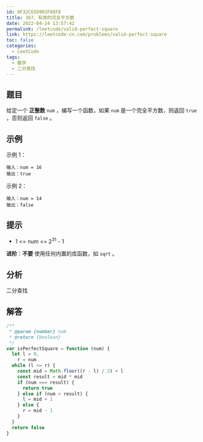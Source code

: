 ```yaml
---
id: 8F32C65D902F88F8
title: 367、有效的完全平方数
date: 2022-04-24 13:57:42
permalink: /leetcode/valid-perfect-square
link: https://leetcode-cn.com/problems/valid-perfect-square
toc: false
categories:
  - LeetCode
tags:
  - 数学
  - 二分查找
---
```


<Level type='easy'/>

## 题目

给定一个 **正整数** `num` ，编写一个函数，如果 `num` 是一个完全平方数，则返回 `true` ，否则返回 `false` 。

## 示例

示例 1：

```text
输入：num = 16
输出：true
```

示例 2：

```text
输入：num = 14
输出：false
```

## 提示

- 1 <= num <= 2<sup>31</sup> - 1

**进阶**：**不要** 使用任何内置的库函数，如 `sqrt` 。

## 分析

二分查找

## 解答

```javascript
/**
 * @param {number} num
 * @return {boolean}
 */
var isPerfectSquare = function (num) {
  let l = 0,
    r = num
  while (l <= r) {
    const mid = Math.floor((r - l) / 2) + l
    const result = mid * mid
    if (num === result) {
      return true
    } else if (num > result) {
      l = mid + 1
    } else {
      r = mid - 1
    }
  }
  return false
}
```
